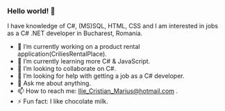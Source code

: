 ### Hello world! 👋


I have knowledge of C#, (MS)SQL, HTML, CSS and I am interested in jobs as a C# .NET developer in Bucharest, Romania.

- 🔭 I’m currently working on a product rental application(CriliesRentalPlace).
- 🌱 I’m currently learning more C# & JavaScript.
- 👯 I’m looking to collaborate on C#.
- 🤔 I’m looking for help with getting a job as a C# developer.
- 💬 Ask me about anything.
- 📫 How to reach me: Ilie_Cristian_Marius@hotmail.com .
- ⚡ Fun fact: I like chocolate milk.

